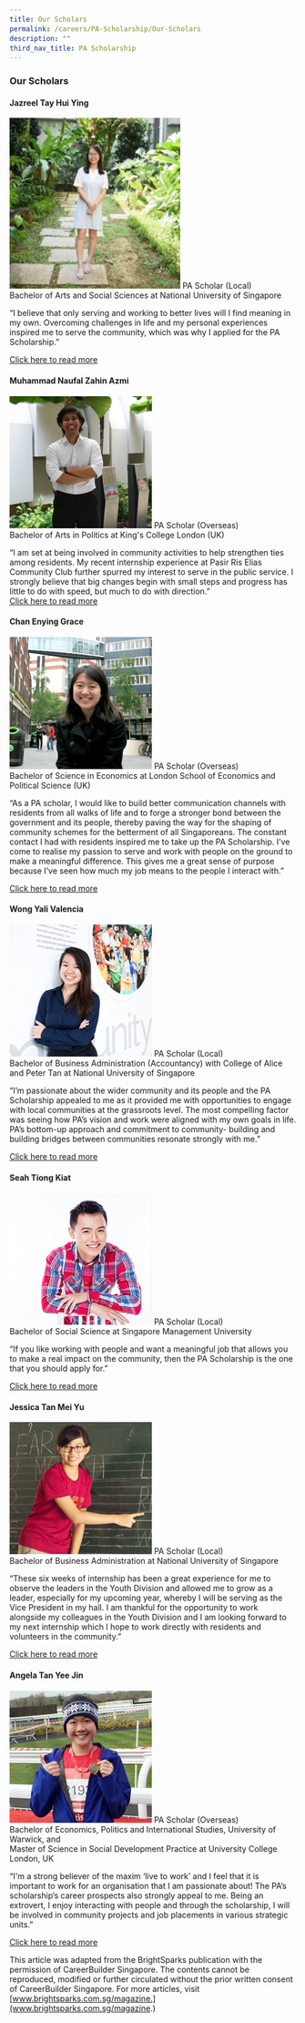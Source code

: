 ```yaml
---
title: Our Scholars
permalink: /careers/PA-Scholarship/Our-Scholars
description: ""
third_nav_title: PA Scholarship
---
```

### Our Scholars

#### Jazreel Tay Hui Ying<br>

<img style="height:300px;width:300px" src="/images/Careers/Jazreel%20Tay%20Hui%20Ying.jpg">
PA Scholar (Local)<br>
Bachelor of Arts and Social Sciences at National University of Singapore

“I believe that only serving and working to better lives will I find meaning in my own. Overcoming challenges in life and my personal experiences inspired me to serve the community, which was why I applied for the PA Scholarship.”

[Click here to read more](/files/Careers/wb-(16-aug-2018-p7)-pa-scholarship-recipient-family-challenges-motivate-teen-to-study-hard%20(1).pdf)
 
####   Muhammad Naufal Zahin Azmi<br>
 ![](/images/Careers/Muhammad%20Naufal%20Zahin%20Azmi.jpg)
 PA Scholar (Overseas)<br>
Bachelor of Arts in Politics at King's College London (UK)

“I am set at being involved in community activities to help strengthen ties among residents. My recent internship experience at Pasir Ris Elias Community Club further spurred my interest to serve in the public service. I strongly believe that big changes begin with small steps and progress has little to do with speed, but much to do with direction.”<br>
[Click here to read more](/files/Careers/bh-(28-aug-2018-p3)-determine-to-give-back-to-society.pdf)

 
#### Chan Enying Grace<br>
![](/images/Careers/Chan%20Enying%20Grace.jpg)
 PA Scholar (Overseas)<br>
Bachelor of Science in Economics at London School of Economics and Political Science (UK)

“As a PA scholar, I would like to build better communication channels with residents from all walks of life and to forge a stronger bond between the government and its people, thereby paving the way for the shaping of community schemes for the betterment of all Singaporeans. The constant contact I had with residents inspired me to take up the PA Scholarship. I’ve come to realise my passion to serve and work with people on the ground to make a meaningful difference. This gives me a great sense of purpose because I’ve seen how much my job means to the people I interact with.”

[Click here to read more](/files/Careers/story-grace-chan.pdf)
 
####   Wong Yali Valencia<br>
 ![](/images/Careers/Wong%20Yali%20Valencia.jpg)
 PA Scholar (Local)<br>
Bachelor of Business Administration (Accountancy) with College of Alice and Peter Tan at National University of Singapore

“I’m passionate about the wider community and its people and the PA Scholarship appealed to me as it provided me with opportunities to engage with local communities at the grassroots level. The most compelling factor was seeing how PA’s vision and work were aligned with my own goals in life. PA’s bottom-up approach and commitment to community- building and building bridges between communities resonate strongly with me.”

[Click here to read more](/files/Careers/writeup---wong-yali-valencia.pdf)

#### Seah Tiong Kiat<br>
![](/images/Careers/Seah%20Tiong%20Kiat.jpg)
PA Scholar (Local)<br>
Bachelor of Social Science at Singapore Management University

“If you like working with people and want a meaningful job that allows you to make a real impact on the community, then the PA Scholarship is the one that you should apply for.”

[Click here to read more](/files/Careers/writeup---seah-tiong-kiat.pdf)

#### Jessica Tan Mei Yu<br>
![](/images/Careers/Jessica%20Tan%20Mei%20Yu.jpg)
 PA Scholar (Local)<br>
Bachelor of Business Administration at National University of Singapore

“These six weeks of internship has been a great experience for me to observe the leaders in the Youth Division and allowed me to grow as a leader, especially for my upcoming year, whereby I will be serving as the Vice President in my hall.  I am thankful for the opportunity to work alongside my colleagues in the Youth Division and I am looking forward to my next internship which I hope to work directly with residents and volunteers in the community.”

[Click here to read more](/files/Careers/writeup---jessica-tan.pdf)

#### Angela Tan Yee Jin<br>
![](/images/Careers/Angela%20Tan%20Yee%20Jin.jpg)
PA Scholar (Overseas)<br>
Bachelor of Economics, Politics and International Studies, University of Warwick, and<br>
Master of Science in Social Development Practice at University College London, UK

“I'm a strong believer of the maxim ‘live to work’ and I feel that it is important to work for an organisation that I am passionate about! The PA’s scholarship’s career prospects also strongly appeal to me. Being an extrovert, I enjoy interacting with people and through the scholarship, I will be involved in community projects and job placements in various strategic units.”

[Click here to read more](/files/Careers/writeup---angela-tan.pdf)<br>

This article was adapted from the BrightSparks publication with the permission of CareerBuilder Singapore. The contents cannot be reproduced, modified or further circulated without the prior written consent of CareerBuilder Singapore. For more articles, visit [www.brightsparks.com.sg/magazine.](www.brightsparks.com.sg/magazine.)